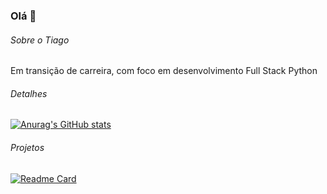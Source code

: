 ### Olá 👋

###### Sobre o Tiago
Em transição de carreira, com foco em desenvolvimento Full Stack Python

###### Detalhes
[![Anurag's GitHub stats](https://github-readme-stats.vercel.app/api?username=tiago-silva-batista&show_icons=true&theme=dark)](https://github.com/anuraghazra/github-readme-stats)


###### Projetos
[![Readme Card](https://github-readme-stats.vercel.app/api/pin/?username=tiago-silva-batista&repo=pedrogithub2406.github.io&theme=dark)](https://github.com/anuraghazra/github-readme-stats)

